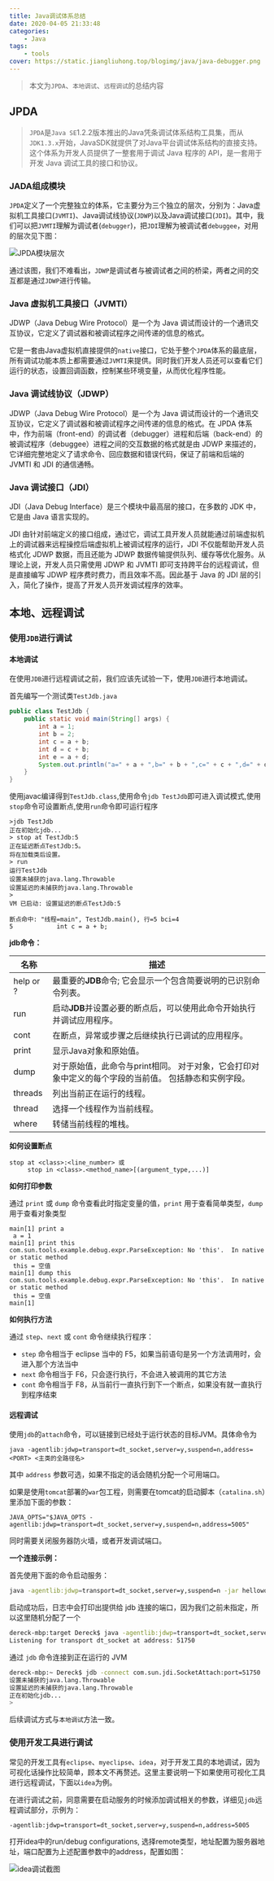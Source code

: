 ```yaml
---
title: Java调试体系总结
date: 2020-04-05 21:33:48
categories:
    - Java
tags:
    - tools
cover: https://static.jiangliuhong.top/blogimg/java/java-debugger.png
---
```


> 本文为`JPDA`、`本地调试`、`远程调试`的总结内容

## JPDA

> `JPDA`是`Java SE`1.2.2版本推出的Java凭条调试体系结构工具集，而从`JDK1.3.x`开始，JavaSDK就提供了对Java平台调试体系结构的直接支持。这个体系为开发人员提供了一整套用于调试 Java 程序的 API，是一套用于开发 Java 调试工具的接口和协议。

### JADA组成模块

`JPDA`定义了一个完整独立的体系，它主要分为三个独立的层次，分别为：Java虚拟机工具接口(`JVMTI`)、Java调试线协议(`JDWP`)以及Java调试接口(`JDI`)。其中，我们可以把`JVMTI`理解为调试者(`debugger`)，把`JDI`理解为被调试者`debuggee`，对用的层次见下图：

![JPDA模块层次](https://static.jiangliuhong.top/blogimg/java/JPDA%E6%A8%A1%E5%9D%97%E5%B1%82%E6%AC%A1.jpg)

通过该图，我们不难看出，`JDWP`是调试者与被调试者之间的桥梁，两者之间的交互都是通过`JDWP`进行传输。

### Java 虚拟机工具接口（JVMTI）

JDWP（Java Debug Wire Protocol）是一个为 Java 调试而设计的一个通讯交互协议，它定义了调试器和被调试程序之间传递的信息的格式。

它是一套由Java虚拟机直接提供的`native`接口，它处于整个`JPDA`体系的最底层，所有调试功能本质上都需要通过`JVMTI`来提供。同时我们开发人员还可以查看它们运行的状态，设置回调函数，控制某些环境变量，从而优化程序性能。

### Java 调试线协议（JDWP）

JDWP（Java Debug Wire Protocol）是一个为 Java 调试而设计的一个通讯交互协议，它定义了调试器和被调试程序之间传递的信息的格式。在 JPDA 体系中，作为前端（front-end）的调试者（debugger）进程和后端（back-end）的被调试程序（debuggee）进程之间的交互数据的格式就是由 JDWP 来描述的，它详细完整地定义了请求命令、回应数据和错误代码，保证了前端和后端的 JVMTI 和 JDI 的通信通畅。

### Java 调试接口（JDI）

JDI（Java Debug Interface）是三个模块中最高层的接口，在多数的 JDK 中，它是由 Java 语言实现的。

JDI 由针对前端定义的接口组成，通过它，调试工具开发人员就能通过前端虚拟机上的调试器来远程操控后端虚拟机上被调试程序的运行，JDI 不仅能帮助开发人员格式化 JDWP 数据，而且还能为 JDWP 数据传输提供队列、缓存等优化服务。从理论上说，开发人员只需使用 JDWP 和 JVMTI 即可支持跨平台的远程调试，但是直接编写 JDWP 程序费时费力，而且效率不高。因此基于 Java 的 JDI 层的引入，简化了操作，提高了开发人员开发调试程序的效率。

## 本地、远程调试

### 使用`JDB`进行调试

#### 本地调试

在使用`JDB`进行远程调试之前，我们应该先试验一下，使用`JDB`进行本地调试。

首先编写一个测试类`TestJdb.java`

```java
public class TestJdb {
    public static void main(String[] args) {
        int a = 1;
        int b = 2;
        int c = a + b;
        int d = c + b;
        int e = a + d;
        System.out.println("a=" + a + ",b=" + b + ",c=" + c + ",d=" + d + ",e=" + e);
    }
}
```
使用javac编译得到`TestJdb.class`,使用命令`jdb TestJdb`即可进入调试模式,使用`stop`命令可设置断点,使用`run`命令即可运行程序

```
>jdb TestJdb
正在初始化jdb...
> stop at TestJdb:5
正在延迟断点TestJdb:5。
将在加载类后设置。
> run
运行TestJdb
设置未捕获的java.lang.Throwable
设置延迟的未捕获的java.lang.Throwable
>
VM 已启动: 设置延迟的断点TestJdb:5

断点命中: "线程=main", TestJdb.main(), 行=5 bci=4
5            int c = a + b;
```

**jdb命令：**

| 名称      | 描述                                                         |
| --------- | ------------------------------------------------------------ |
| help or ? | 最重要的**JDB**命令; 它会显示一个包含简要说明的已识别命令列表。 |
| run       | 启动**JDB**并设置必要的断点后，可以使用此命令开始执行并调试应用程序。 |
| cont      | 在断点，异常或步骤之后继续执行已调试的应用程序。             |
| print     | 显示Java对象和原始值。                                       |
| dump      | 对于原始值，此命令与print相同。 对于对象，它会打印对象中定义的每个字段的当前值。 包括静态和实例字段。 |
| threads   | 列出当前正在运行的线程。                                     |
| thread    | 选择一个线程作为当前线程。                                   |
| where     | 转储当前线程的堆栈。                                         |

**如何设置断点**

```
stop at <class>:<line_number> 或
     stop in <class>.<method_name>[(argument_type,...)]
```

**如何打印参数**

通过 `print` 或 `dump` 命令查看此时指定变量的值，`print` 用于查看简单类型，`dump` 用于查看对象类型

```
main[1] print a
 a = 1
main[1] print this
com.sun.tools.example.debug.expr.ParseException: No 'this'.  In native or static method
 this = 空值
main[1] dump this
com.sun.tools.example.debug.expr.ParseException: No 'this'.  In native or static method
 this = 空值
main[1]
```

**如何执行方法**

通过 `step`、`next` 或 `cont` 命令继续执行程序：

- `step` 命令相当于 eclipse 当中的 F5，如果当前语句是另一个方法调用时，会进入那个方法当中
- `next` 命令相当于 F6，只会逐行执行，不会进入被调用的其它方法
- `cont` 命令相当于 F8，从当前行一直执行到下一个断点，如果没有就一直执行到程序结束

#### 远程调试

使用`jdb`的`attach`命令，可以链接到已经处于运行状态的目标JVM。具体命令为

```
java -agentlib:jdwp=transport=dt_socket,server=y,suspend=n,address=<PORT> <主类的全路径名>
```

其中 `address` 参数可选，如果不指定的话会随机分配一个可用端口。

如果是使用`tomcat`部署的`war`包工程，则需要在tomcat的启动脚本（`catalina.sh`）里添加下面的参数：

```
JAVA_OPTS="$JAVA_OPTS -agentlib:jdwp=transport=dt_socket,server=y,suspend=n,address=5005"
```

同时需要关闭服务器防火墙，或者开发调试端口。

**一个连接示例：**

首先使用下面的命令启动服务：

```sh
java -agentlib:jdwp=transport=dt_socket,server=y,suspend=n -jar helloworld-1.0.0-SNAPSHOT.jar
```

启动成功后，日志中会打印出提供给 jdb 连接的端口，因为我们之前未指定，所以这里随机分配了一个

```sh
dereck-mbp:target Dereck$ java -agentlib:jdwp=transport=dt_socket,server=y,suspend=n -jar helloworld-1.0.0-SNAPSHOT.jar 
Listening for transport dt_socket at address: 51750
```

通过 `jdb` 命令连接到正在运行的 JVM

```sh
dereck-mbp:~ Dereck$ jdb -connect com.sun.jdi.SocketAttach:port=51750
设置未捕获的java.lang.Throwable
设置延迟的未捕获的java.lang.Throwable
正在初始化jdb...
> 
```

后续调试方式与`本地调试`方法一致。


### 使用开发工具进行调试

常见的开发工具有`eclipse`、`myeclipse`、`idea`，对于开发工具的本地调试，因为可视化话操作比较简单，顾本文不再赘述。这里主要说明一下如果使用可视化工具进行远程调试，下面以`idea`为例。

在进行调试之前，同意需要在启动服务的时候添加调试相关的参数，详细见`jdb`远程调试部分，示例为：

```
-agentlib:jdwp=transport=dt_socket,server=y,suspend=n,address=5005
```

打开idea中的run/debug configurations, 选择remote类型，地址配置为服务器地址，端口配置为上述配置参数中的address，配置如图：

![idea调试截图](https://static.jiangliuhong.top/blogimg/tools/idea%E8%B0%83%E8%AF%95%E6%88%AA%E5%9B%BE.png)